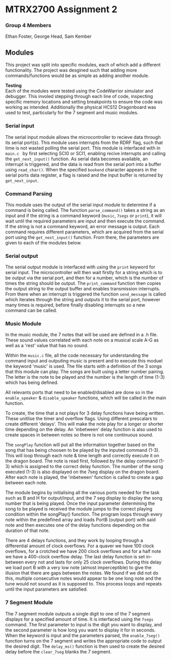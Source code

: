 # MTRX2700 Assignment 2
### Group 4 Members
Ethan Foster, George Head, Sam Kember

## Modules
This project was split into specific modules, each of which add a different functionality. The project was desgined such that adding more commands/functions would be as simple as adding another module.

**Testing**<br>
Each of the modules were tested using the CodeWarrior simulator and debugger. This involed stepping through each line of code, inspecting specific memory locations and setting breakpoints to ensure the code was working as intended. Additionally the physical HCS12 Dragonboard was used to test, particularly for the 7 segment and music modules.

### Serial input
The serial input module allows the microcontroller to recieve data through its serial port(s). This module uses interrupts from the RDRF flag, such that time is not wasted polling the serial port. This module is interfaced with in `main.c ` by first selecting SCI0 or SCI1, enabling recive interrupts and calling the `get_next_input()` function. As serial data becomes available, an interrupt is triggered, and the data is read from the serial port into a buffer using `read_char()`. When the specified `bookend` character appears in the serial ports data register, a flag is raised and the input buffer is returned by `get_next_input`.

### Command Parsing
This module uses the output of the serial input module to determine if a command is being called. The function `parse_command()` takes a string as an input and if the string is a command keyword (`music`, `7segs` or `print`), it will wait until the required parameters are input and then execute the command. If the string is not a command keyword, an error message is output. Each command requires different parameters, which are acquired from the serial port using the `get_next_input()` function. From there, the parameters are given to each of the modules below.

### Serial output
The serial output module is interfaced with using the `print` keyword for serial input. The microcontroller will then wait firstly for a string which is to be output via the serial port, and then for a number, which is the number of times the string should be output. The `print_command` function then copies the output string to the output buffer and enables transmission interrupts. From there when an interrupt is triggered the function `send_message` is called which iterates through the string and outputs it to the serial port, however many times is required, before finally disabling interrupts so a new command can be called.

### Music Module
In the music module, the 7 notes that will be used are defined in a .h file. These sound values correlated with each note on a musical scale A-G as well as a 'rest' value that has no sound. 

Within the `music.c` file, all the code necessary for understanding the command input and outputing music is present and to execute this moduel the keyword 'music' is used. The file starts with a definition of the 3 songs that this module can play. The songs are built using a letter number pairing. The letter is the note to be played and the number is the length of time (1-3) which has being defined. 

All relevants ports that need to be enabled/disabled are done so in the `enable_speaker` & `disable_speaker` functions, which will be called in the main function. 

To create, the time that a not plays for 3 delay functions have being written. These unitlise the timer and overflow flags. Using different prescalars to create different 'delays'. This will make the note play for a longer or shorter time depending on the delay. An 'inbetween' delay function is also used to create spaces in between notes so there is not one continuous sound.

The `songPlay` function will put all the information together based on the song that has being choosen to be played by the inputed command (1-3). This will loop through each note & time length and correctly execute it on the dragon board. The note is read first, followed by the delay command (1-3) which is assigned to the correct delay function. The number of the song executed (1-3) is also displayed on the 7seg display on the dragon board. After each note is played, the 'inbetween' function is called to create a gap between each note.

The module begins by initialising all the various ports needed for the task such as B and H for output/input, and the 7 seg display to display the song number that is being played. Once the input parameter determining the song to be played is received the module jumps to the correct playing condition within the songPlay() function. The program loops through every note within the predefined array and loads PortB (output port) with said note and then executes one of the delay functions depending on the duration of that note.

There are 4 delays functions, and they work by looping through a differential amount of clock overflows. For a quaver we have 100 clock overflows, for a crotched we have 200 clock overflows and for a half note we have a 400-clock overflow delay. The last delay function is set in-between every not and lasts for only 25 clock overflows. During this delay we load port B with a very low note (almost imperceptible) to give the illusion that there are gaps between the notes. We found if we did not do this, multiple consecutive notes would appear to be one long note and the tune would not sound as it is supposed to. This process loops and repeats until the input parameters are satisfied.


### 7 Segment Module
The 7 segment module outputs a single digit to one of the 7 segment displays for a specified amount of time. It is interfaced using the `7segs` command. The first parameter to input is the digit you want to display, and the second parameter is how long you want to display it for in seconds. When the keyword is input and the parameters parsed, the `enable_7seg()` function turns on the 7 segment and writes the appropriate code to output the desired digit. The `delay_ms()` function is then used to create the desired delay before the `clear_7seg` blanks the 7 segment.

